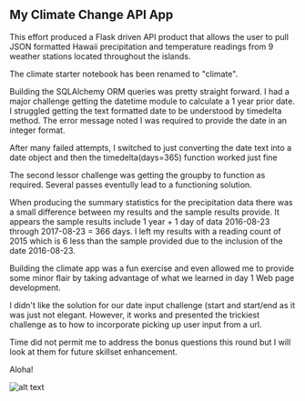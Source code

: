 ## My Climate Change API App

This effort produced a Flask driven API product that allows the user to pull JSON formatted Hawaii precipitation and temperature readings from 9 weather stations located throughout the islands.

The climate starter notebook has been renamed to "climate".

Building the SQLAlchemy ORM queries was pretty straight forward. I had a major challenge getting the datetime module to calculate a 1 year prior date. I struggled getting the text formatted date to be understood by timedelta method. The error message noted I was required to provide the date in an integer format. 

After many failed attempts, I switched to just converting the date text into a date object and then the timedelta(days=365) function worked just fine

The second lessor challenge was getting the groupby to function as required. Several passes eventully lead to a functioning solution.

When producing the summary statistics for the precipitation data there was a small difference between my results and the sample results provide. It appears the sample results include 1 year + 1 day of data 2016-08-23 through 2017-08-23 = 366 days. I left my results with a reading count of 2015 which is 6 less than the sample provided due to the inclusion of the date 2016-08-23.

Building the climate app was a fun exercise and even allowed me to provide some minor flair by taking advantage of what we learned in day 1 Web page development. 

I didn't like the solution for our date input challenge (start and start/end as it was just not elegant. However, it works and presented the trickiest challenge as to how to incorporate picking up user input from a url. 

Time did not permit me to address the bonus questions this round but I will look at them for future skillset enhancement. 

Aloha!

![alt text](https://img1.10bestmedia.com/Images/Photos/374469/GettyImages-1038532990_54_990x660.jpg)